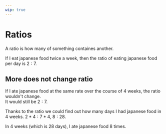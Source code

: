 ```yaml
---
wip: true
---
```


# Ratios

A ratio is how many of something containes another.

If I eat japanese food twice a week, then the ratio of eating japanese food per day is $2:7$.

## More does not change ratio

If I ate japanese food at the same rate over the course of 4 weeks, the ratio wouldn't change.  
It would still be $2:7$.

Thanks to the ratio we could find out how many days I had japanese food in $4$ weeks.
$2*4:7*4$, $8:28$.

In 4 weeks (which is 28 days), I ate japanese food 8 times.
